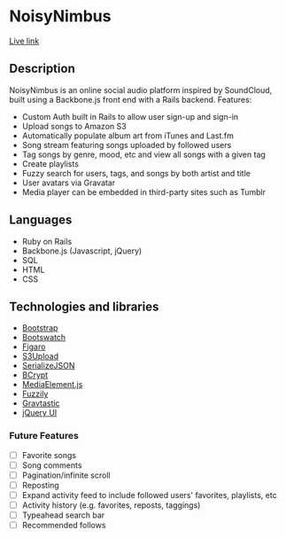 # NoisyNimbus

[Live link][live]

[live]: http://noisynimbus.com

## Description

NoisyNimbus is an online social audio platform inspired by SoundCloud, built using a Backbone.js front end with a Rails backend. Features:

- Custom Auth built in Rails to allow user sign-up and sign-in
- Upload songs to Amazon S3
- Automatically populate album art from iTunes and Last.fm
- Song stream featuring songs uploaded by followed users
- Tag songs by genre, mood, etc and view all songs with a given tag
- Create playlists
- Fuzzy search for users, tags, and songs by both artist and title
- User avatars via Gravatar
- Media player can be embedded in third-party sites such as Tumblr

## Languages

- Ruby on Rails
- Backbone.js (Javascript, jQuery)
- SQL
- HTML
- CSS

## Technologies and libraries

- [Bootstrap][bootstrap]
- [Bootswatch][bootswatch]
- [Figaro][figaro]
- [S3Upload][s3upload]
- [SerializeJSON][serialize]
- [BCrypt][bcrypt]
- [MediaElement.js][mediaelement]
- [Fuzzily][fuzzily]
- [Gravtastic][gravtastic]
- [jQuery UI][jqueryui]

[bootstrap]: http://getbootstrap.com/
[bootswatch]: https://bootswatch.com/
[figaro]: https://github.com/laserlemon/figaro
[s3upload]: https://github.com/tadruj/s3upload-coffee-javascript
[serialize]: https://github.com/marioizquierdo/jquery.serializeJSON
[bcrypt]: https://github.com/codahale/bcrypt-ruby
[mediaelement]: http://mediaelementjs.com/
[fuzzily]: https://github.com/mezis/fuzzily
[gravtastic]: https://github.com/chrislloyd/gravtastic
[jqueryui]: https://jqueryui.com/

### Future Features

- [ ] Favorite songs
- [ ] Song comments
- [ ] Pagination/infinite scroll
- [ ] Reposting
- [ ] Expand activity feed to include followed users' favorites, playlists, etc
- [ ] Activity history (e.g. favorites, reposts, taggings)
- [ ] Typeahead search bar
- [ ] Recommended follows
